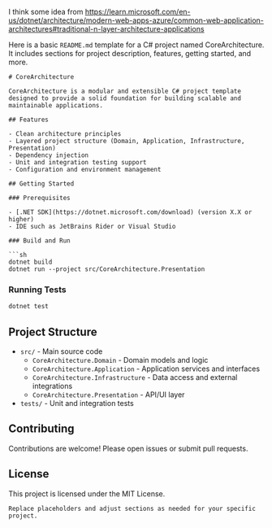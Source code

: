 ﻿I think some idea from https://learn.microsoft.com/en-us/dotnet/architecture/modern-web-apps-azure/common-web-application-architectures#traditional-n-layer-architecture-applications

Here is a basic `README.md` template for a C# project named CoreArchitecture. It includes sections for project description, features, getting started, and more.

```
# CoreArchitecture

CoreArchitecture is a modular and extensible C# project template designed to provide a solid foundation for building scalable and maintainable applications.

## Features

- Clean architecture principles
- Layered project structure (Domain, Application, Infrastructure, Presentation)
- Dependency injection
- Unit and integration testing support
- Configuration and environment management

## Getting Started

### Prerequisites

- [.NET SDK](https://dotnet.microsoft.com/download) (version X.X or higher)
- IDE such as JetBrains Rider or Visual Studio

### Build and Run

```sh
dotnet build
dotnet run --project src/CoreArchitecture.Presentation
```

### Running Tests

```sh
dotnet test
```

## Project Structure

- `src/` - Main source code
    - `CoreArchitecture.Domain` - Domain models and logic
    - `CoreArchitecture.Application` - Application services and interfaces
    - `CoreArchitecture.Infrastructure` - Data access and external integrations
    - `CoreArchitecture.Presentation` - API/UI layer
- `tests/` - Unit and integration tests

## Contributing

Contributions are welcome! Please open issues or submit pull requests.

## License

This project is licensed under the MIT License.
```
Replace placeholders and adjust sections as needed for your specific project.